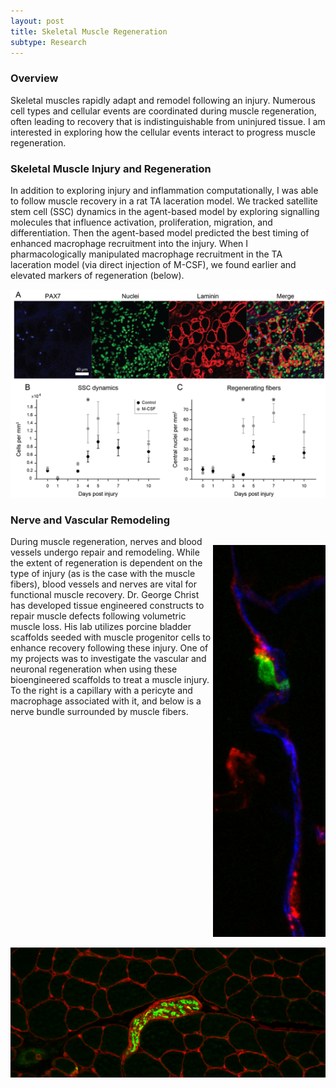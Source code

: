 ```yaml
---
layout: post
title: Skeletal Muscle Regeneration
subtype: Research
---
```


### Overview

Skeletal muscles rapidly adapt and remodel following an injury. 
Numerous cell types and cellular events are coordinated during muscle regeneration, often leading to recovery that 
is indistinguishable from uninjured tissue. 
I am interested in exploring how the cellular events interact to progress muscle regeneration.


### Skeletal Muscle Injury and Regeneration 
In addition to exploring injury and inflammation computationally, I was able to follow muscle recovery in a rat TA laceration model.
We tracked satellite stem cell (SSC) dynamics in the agent-based model by exploring signalling molecules that influence activation, proliferation, migration, and differentiation.
Then the agent-based model predicted the best timing of enhanced macrophage recruitment into the injury.
When I pharmacologically manipulated macrophage recruitment in the TA laceration model (via direct injection of M-CSF), we found earlier and elevated markers of regeneration (below).
<p><img src="/images/TA_SSCandcentralnuclei.png"></p>


### Nerve and Vascular Remodeling

<p style="float: right;"><img class="margined" src="/images/FDB_capillary_pericyte_mac2.png" width="180px" height="627px" ></p>

During muscle regeneration, nerves and blood vessels undergo repair and remodeling.
While the extent of regeneration is dependent on the type of injury (as is the case with the muscle fibers), 
blood vessels and nerves are vital for functional muscle recovery.
Dr. George Christ has developed tissue engineered constructs to repair muscle defects following volumetric muscle loss.
His lab utilizes porcine bladder scaffolds seeded with muscle progenitor cells to enhance recovery following these injury.
One of my projects was to investigate the vascular and neuronal regeneration when using these bioengineered scaffolds to treat a muscle injury.
To the right is a capillary with a pericyte and macrophage associated with it, and below is a nerve bundle surrounded by muscle fibers.

<img  class="margined" src="/images/TA_nervebundle_20_3.png" width="510px" height="208px"/>


<div style="clear:right">


